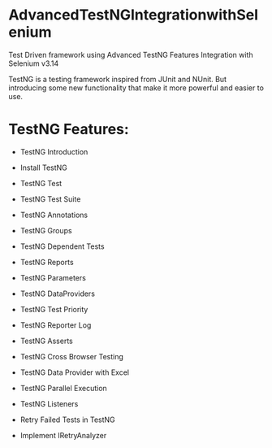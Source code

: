 # AdvancedTestNGIntegrationwithSelenium
Test Driven framework using Advanced TestNG Features Integration with Selenium v3.14

TestNG is a testing framework inspired from JUnit and NUnit. But introducing some new functionality that make it more powerful and easier to use.


# TestNG Features:

*  TestNG Introduction

*  Install TestNG

*  TestNG Test

*  TestNG Test Suite

*  TestNG Annotations

*  TestNG Groups

*  TestNG Dependent Tests

*  TestNG Reports

*  TestNG Parameters

*  TestNG DataProviders

*  TestNG Test Priority

*  TestNG Reporter Log

*  TestNG Asserts

*  TestNG Cross Browser Testing

*  TestNG Data Provider with Excel

*  TestNG Parallel Execution

*  TestNG Listeners

*  Retry Failed Tests in TestNG

*  Implement IRetryAnalyzer


